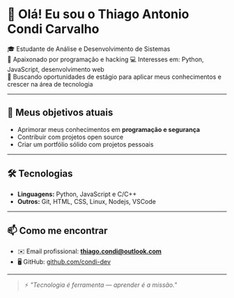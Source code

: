 # 👋 Olá! Eu sou o Thiago Antonio Condi Carvalho

🎓 Estudante de Análise e Desenvolvimento de Sistemas  
🔐 Apaixonado por programação e hacking 
💻 Interesses em: Python, JavaScript, desenvolvimento web  
🚀 Buscando oportunidades de estágio para aplicar meus conhecimentos e crescer na área de tecnologia  

---

## 📂 Meus objetivos atuais

- Aprimorar meus conhecimentos em **programação e segurança**
- Contribuir com projetos open source
- Criar um portfólio sólido com projetos pessoais

---

## 🛠️ Tecnologias

- **Linguagens:** Python, JavaScript e C/C++
- **Outros:** Git, HTML, CSS, Linux, Nodejs, VSCode

---

## 📫 Como me encontrar

- ✉️ Email profissional: **thiago.condi@outlook.com**
- 🖥️ GitHub: [github.com/condi-dev](https://github.com/condi-dev)

---

> ⚡ *"Tecnologia é ferramenta — aprender é a missão."*
